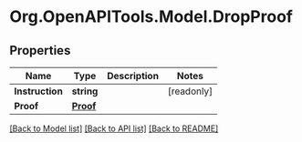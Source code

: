 # Org.OpenAPITools.Model.DropProof

## Properties

| Name            | Type                  | Description | Notes      |
| --------------- | --------------------- | ----------- | ---------- |
| **Instruction** | **string**            |             | [readonly] |
| **Proof**       | [**Proof**](Proof.md) |             |

[[Back to Model list]](../README.md#documentation-for-models)
[[Back to API list]](../README.md#documentation-for-api-endpoints)
[[Back to README]](../README.md)
